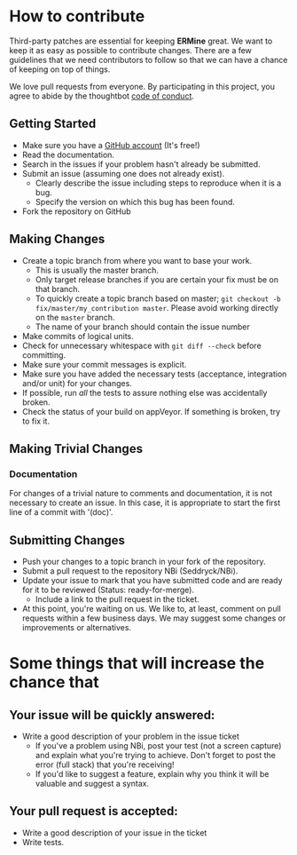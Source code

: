 # How to contribute

Third-party patches are essential for keeping **ERMine** great. We want to keep it as easy as possible to contribute changes. There are a few guidelines that we need contributors to follow so that we can have a chance of keeping on top of things.

We love pull requests from everyone. By participating in this project, you agree to abide by the thoughtbot [code of conduct].

[code of conduct]: https://thoughtbot.com/open-source-code-of-conduct

## Getting Started

* Make sure you have a [GitHub account](https://github.com/signup/free) (It's free!)
* Read the documentation.
* Search in the issues if your problem hasn't already be submitted.
* Submit an issue (assuming one does not already exist).
  * Clearly describe the issue including steps to reproduce when it is a bug.
  * Specify the version on which this bug has been found.
* Fork the repository on GitHub

## Making Changes

* Create a topic branch from where you want to base your work.
  * This is usually the master branch.
  * Only target release branches if you are certain your fix must be on that
    branch.
  * To quickly create a topic branch based on master; `git checkout -b
    fix/master/my_contribution master`. Please avoid working directly on the
    `master` branch.
  * The name of your branch should contain the issue number
* Make commits of logical units.
* Check for unnecessary whitespace with `git diff --check` before committing.
* Make sure your commit messages is explicit.
* Make sure you have added the necessary tests (acceptance, integration and/or unit) for your changes.
* If possible, run _all_ the tests to assure nothing else was accidentally broken.
* Check the status of your build on appVeyor. If something is broken, try to fix it.

## Making Trivial Changes

### Documentation

For changes of a trivial nature to comments and documentation, it is not necessary to create an issue. In this case, it is
appropriate to start the first line of a commit with '(doc)'.

## Submitting Changes

* Push your changes to a topic branch in your fork of the repository.
* Submit a pull request to the repository NBi (Seddryck/NBi).
* Update your issue to mark that you have submitted code and are ready for it to be reviewed (Status: ready-for-merge).
  * Include a link to the pull request in the ticket.
* At this point, you're waiting on us. We like to, at least, comment on pull requests within a few business days. We may suggest some changes or improvements or alternatives.

# Some things that will increase the chance that 

## Your issue will be quickly answered:

* Write a good description of your problem in the issue ticket
  * If you've a problem using NBi, post your test (not a screen capture) and explain what you're trying to achieve. Don't forget to post the error (full stack) that you're receiving!
  * If you'd like to suggest a feature, explain why you think it will be valuable and suggest a syntax.

## Your pull request is accepted:

* Write a good description of your issue in the ticket
* Write tests.
